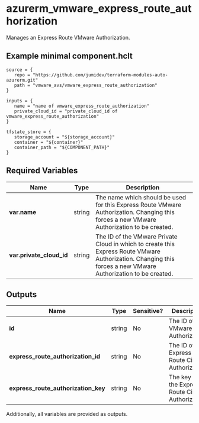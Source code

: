# azurerm_vmware_express_route_authorization

Manages an Express Route VMware Authorization.

## Example minimal component.hclt

```hcl
source = {
   repo = "https://github.com/jumidev/terraform-modules-auto-azurerm.git" 
   path = "vmware_avs/vmware_express_route_authorization" 
}

inputs = {
   name = "name of vmware_express_route_authorization" 
   private_cloud_id = "private_cloud_id of vmware_express_route_authorization" 
}

tfstate_store = {
   storage_account = "${storage_account}" 
   container = "${container}" 
   container_path = "${COMPONENT_PATH}" 
}

```

## Required Variables

| Name | Type |  Description |
| ---- | --------- |  ----------- |
| **var.name** | string |  The name which should be used for this Express Route VMware Authorization. Changing this forces a new VMware Authorization to be created. | 
| **var.private_cloud_id** | string |  The ID of the VMware Private Cloud in which to create this Express Route VMware Authorization. Changing this forces a new VMware Authorization to be created. | 



## Outputs

| Name | Type | Sensitive? | Description |
| ---- | ---- | --------- | --------- |
| **id** | string | No  | The ID of the VMware Authorization. | 
| **express_route_authorization_id** | string | No  | The ID of the Express Route Circuit Authorization. | 
| **express_route_authorization_key** | string | No  | The key of the Express Route Circuit Authorization. | 

Additionally, all variables are provided as outputs.
